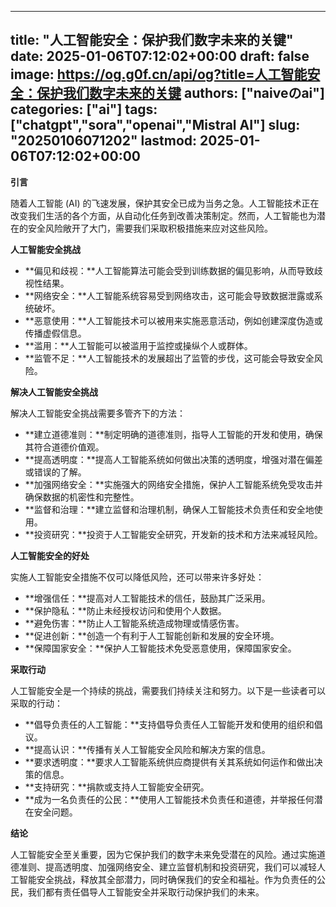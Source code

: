 
---
title: "人工智能安全：保护我们数字未来的关键"
date: 2025-01-06T07:12:02+00:00
draft: false
image: https://og.g0f.cn/api/og?title=人工智能安全：保护我们数字未来的关键
authors: ["naiveのai"]
categories: ["ai"]
tags: ["chatgpt","sora","openai","Mistral AI"]
slug: "20250106071202"
lastmod: 2025-01-06T07:12:02+00:00
---
**引言**

随着人工智能 (AI) 的飞速发展，保护其安全已成为当务之急。人工智能技术正在改变我们生活的各个方面，从自动化任务到改善决策制定。然而，人工智能也为潜在的安全风险敞开了大门，需要我们采取积极措施来应对这些风险。

**人工智能安全挑战**

* **偏见和歧视：**人工智能算法可能会受到训练数据的偏见影响，从而导致歧视性结果。
* **网络安全：**人工智能系统容易受到网络攻击，这可能会导致数据泄露或系统破坏。
* **恶意使用：**人工智能技术可以被用来实施恶意活动，例如创建深度伪造或传播虚假信息。
* **滥用：**人工智能可以被滥用于监控或操纵个人或群体。
* **监管不足：**人工智能技术的发展超出了监管的步伐，这可能会导致安全风险。

**解决人工智能安全挑战**

解决人工智能安全挑战需要多管齐下的方法：

* **建立道德准则：**制定明确的道德准则，指导人工智能的开发和使用，确保其符合道德价值观。
* **提高透明度：**提高人工智能系统如何做出决策的透明度，增强对潜在偏差或错误的了解。
* **加强网络安全：**实施强大的网络安全措施，保护人工智能系统免受攻击并确保数据的机密性和完整性。
* **监督和治理：**建立监督和治理机制，确保人工智能技术负责任和安全地使用。
* **投资研究：**投资于人工智能安全研究，开发新的技术和方法来减轻风险。

**人工智能安全的好处**

实施人工智能安全措施不仅可以降低风险，还可以带来许多好处：

* **增强信任：**提高对人工智能技术的信任，鼓励其广泛采用。
* **保护隐私：**防止未经授权访问和使用个人数据。
* **避免伤害：**防止人工智能系统造成物理或情感伤害。
* **促进创新：**创造一个有利于人工智能创新和发展的安全环境。
* **保障国家安全：**保护人工智能技术免受恶意使用，保障国家安全。

**采取行动**

人工智能安全是一个持续的挑战，需要我们持续关注和努力。以下是一些读者可以采取的行动：

* **倡导负责任的人工智能：**支持倡导负责任人工智能开发和使用的组织和倡议。
* **提高认识：**传播有关人工智能安全风险和解决方案的信息。
* **要求透明度：**要求人工智能系统供应商提供有关其系统如何运作和做出决策的信息。
* **支持研究：**捐款或支持人工智能安全研究。
* **成为一名负责任的公民：**使用人工智能技术负责任和道德，并举报任何潜在安全问题。

**结论**

人工智能安全至关重要，因为它保护我们的数字未来免受潜在的风险。通过实施道德准则、提高透明度、加强网络安全、建立监督机制和投资研究，我们可以减轻人工智能安全挑战，释放其全部潜力，同时确保我们的安全和福祉。作为负责任的公民，我们都有责任倡导人工智能安全并采取行动保护我们的未来。